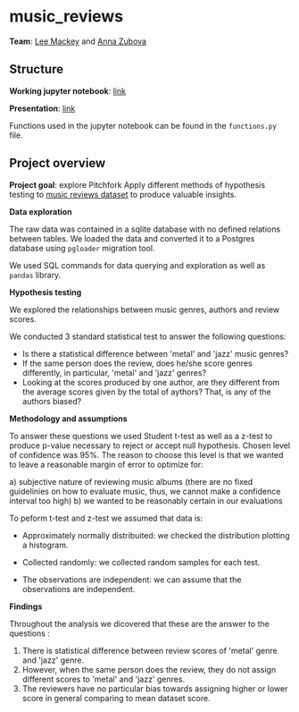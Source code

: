 # music_reviews

**Team**: [Lee Mackey](https://github.com/glmack) and [Anna Zubova](https://github.com/AnnaLara)

## Structure

**Working jupyter notebook**: [link]()

**Presentation**: [link]()

Functions used in the jupyter notebook can be found in the `functions.py` file.


## Project overview

**Project goal**: explore Pitchfork Apply different methods of hypothesis testing to [music reviews dataset](https://www.kaggle.com/nolanbconaway/pitchfork-data) to produce valuable insights.

**Data exploration**

The raw data was contained in a sqlite database with no defined relations between tables. We loaded the data and converted it to a Postgres database using `pgloader` migration tool.

We used SQL commands for data querying and exploration as well as `pandas` library.

**Hypothesis testing**

We explored the relationships between music genres, authors and review scores.

We conducted 3 standard statistical test to answer the following questions:

- Is there a statistical difference between 'metal' and 'jazz' music genres?
- If the same person does the review, does he/she score genres differently, in particular, 'metal' and 'jazz' genres?
- Looking at the scores produced by one author, are they different from the average scores given by the total of aythors? That, is any of the authors biased?

**Methodology and assumptions**

To answer these questions we used Student t-test as well as a z-test to produce p-value necessary to reject or accept null hypothesis. Chosen level of confidence was 95%. The reason to choose this level is that we wanted to leave a reasonable margin of error to optimize for:

a) subjective nature of reviewing music albums (there are no fixed guidelinies on how to evaluate music, thus, we cannot make a confidence interval too high)
b) we wanted to be reasonably certain in our evaluations

To peform t-test and z-test we assumed that data is:

- Approximately normally distribuited: we checked the distribution plotting a histogram.
    
- Collected randomly: we collected random samples for each test.
    
- The observations are independent: we can assume that the observations are independent.

**Findings**

Throughout the analysis we dicovered that these are the answer to the questions :

1. There is statistical difference between review scores of 'metal' genre and 'jazz' genre.
2. However, when the same person does the review, they do not assign different scores to 'metal' and 'jazz' genres.
3. The reviewers have no particular bias towards assigning higher or lower score in general comparing to mean dataset score. 